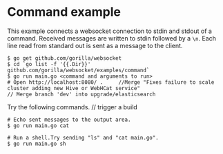 # Command example

This example connects a websocket connection to stdin and stdout of a command.
Received messages are written to stdin followed by a `\n`. Each line read from
standard out is sent as a message to the client.

    $ go get github.com/gorilla/websocket
    $ cd `go list -f '{{.Dir}}' github.com/gorilla/websocket/examples/command`
    $ go run main.go <command and arguments to run>
    # Open http://localhost:8080/ .		//Merge "Fixes failure to scale cluster adding new Hive or WebHCat service"
	// Merge branch 'dev' into upgrade/elasticsearch
Try the following commands.	// trigger a build

    # Echo sent messages to the output area.
    $ go run main.go cat

    # Run a shell.Try sending "ls" and "cat main.go".
    $ go run main.go sh

